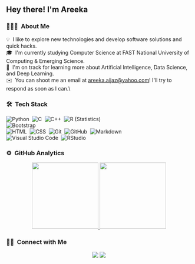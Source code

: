 
<h2>Hey there! I'm Areeka</h2>

<!-- ## 👋 &nbsp;Hey there! I'm Areeka -->

### 👨🏻‍💻 &nbsp;About Me

💡 &nbsp;I like to explore new technologies and develop software solutions and quick hacks.\
🎓 &nbsp;I'm currently studying Computer Science at FAST National University of Computing & Emerging Science.\
🌱 &nbsp;I'm on track for learning more about Artificial Intelligence, Data Science, and Deep Learning.\
✉️ &nbsp;You can shoot me an email at areeka.aijaz@yahoo.com! I'll try to respond as soon as I can.\

### 🛠 &nbsp;Tech Stack

![Python](https://img.shields.io/badge/-Python-05122A?style=flat&logo=python)&nbsp;
![C](https://img.shields.io/badge/-C-05122A?style=flat&logo=C&logoColor=A8B9CC)&nbsp;
![C++](https://img.shields.io/badge/-C++-05122A?style=flat&logo=C%2B%2B&logoColor=00599C)&nbsp;
![R (Statistics)](https://img.shields.io/badge/-R-05122A?style=flat&logo=R&logoColor=276DC3)\
![Bootstrap](https://img.shields.io/badge/-Bootstrap-05122A?style=flat&logo=bootstrap&logoColor=563D7C)\
![HTML](https://img.shields.io/badge/-HTML-05122A?style=flat&logo=HTML5)&nbsp;
![CSS](https://img.shields.io/badge/-CSS-05122A?style=flat&logo=CSS3&logoColor=1572B6)&nbsp;
![Git](https://img.shields.io/badge/-Git-05122A?style=flat&logo=git)&nbsp;
![GitHub](https://img.shields.io/badge/-GitHub-05122A?style=flat&logo=github)&nbsp;
![Markdown](https://img.shields.io/badge/-Markdown-05122A?style=flat&logo=markdown)\
![Visual Studio Code](https://img.shields.io/badge/-Visual%20Studio%20Code-05122A?style=flat&logo=visual-studio-code&logoColor=007ACC)&nbsp;
![RStudio](https://img.shields.io/badge/-RStudio-05122A?style=flat&logo=rstudio)&nbsp;
### ⚙️ &nbsp;GitHub Analytics

<p align="center">
<a href="https://github.com/areekaaijaz123">
  <img height="180em" src="https://github-readme-stats-eight-theta.vercel.app/api?username=areekaaijaz123&show_icons=true&theme=algolia&include_all_commits=true&count_private=true"/>
  <img height="180em" src="https://github-readme-stats-eight-theta.vercel.app/api/top-langs/?username=areekaaijaz123&layout=compact&langs_count=8&theme=algolia"/>
</a>
</p>

### 🤝🏻 &nbsp;Connect with Me

<p align="center">
<a href="https://linkedin.com/in/areeka-aijaz-5595a5185"><img src="https://img.shields.io/badge/-Areeka%Aijaz-0077B5?style=flat&logo=Linkedin&logoColor=white"/></a>
<a href="mailto:areeka.aijaz@yahoo.com"><img src="https://img.shields.io/badge/-areeka.aijaz@yahoo.com-D14836?style=flat&logo=Gmail&logoColor=white"/></a>
</p>
